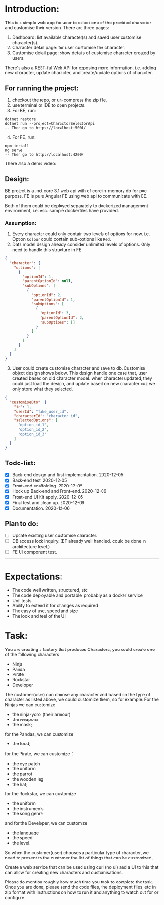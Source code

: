# Introduction:
This is a simple web app for user to select one of the provided character and customise their version.
There are three pages:
1. Dashboard: list available character(s) and saved user customise character(s).
2. Character detail page: for user customise the character.
3. Customise detail page: show details of customise character created by users.

There's also a REST-ful Web API for exposing more information. i.e. adding new character, update character, and create/update options of character.

## For running the project:
1. checkout the repo, or un-compress the zip file.
2. use terminal or IDE to open projects.
3. For BE, run:
```
dotnet restore
dotnet run --project=CharactorSelectorApi 
-- Then go to https://localhost:5001/ 
```
4. For FE, run:
```
npm install
ng serve
-- Then go to http://localhost:4200/
```

There also a demo video:

## Design:
BE project is a .net core 3.1 web api with ef core in-memory db for poc purpose. 
FE is pure Angular FE using web api to communicate with BE.

Both of them could be deployed separately to dockerized management environment, i.e. esc. sample dockerfiles have provided.

### Assumption:
1. Every character could only contain two levels of options for now. i.e. Option `Colour` could contain sub-options like `Red`.
2. Data model design already consider unlimited levels of options. Only need to handle this structure in FE.
```json
{
  "character": {
    "options": [
      {
        "optionId": 1,
        "parentOptionId": null,
        "subOptions": [      
          {
            "optionId": 2,
            "parentOptionId": 1,
            "subOptions": [
              {
                "optionId": 3,
                "parentOptionId": 2,
                "subOptions": []
              }
            ]
          }
        ]
      }
    ]
  }
}
```
3. User could create customise character and save to db. Customise object design shows below.
This design handle one case that, user created based on old character model. when character updated, 
   they could just load the design, and update based on new character cuz we only store what they selected.
```json
{
  "customiseDto": {
    "id": 1,
    "userId": "fake_user_id",
    "characterId": "character_id",
    "selectedOptions": [
      "option_id_1",
      "option_id_2",
      "option_id_3"
    ]
  }
}
```

## Todo-list:
- [x] Back-end design and first implementation. 2020-12-05
- [x] Back-end test. 2020-12-05
- [x] Front-end scaffolding. 2020-12-05
- [x] Hook up Back-end and Front-end. 2020-12-06
- [x] Front-end UI Kit apply. 2020-12-05
- [x] Final test and clean up. 2020-12-06
- [x] Documentation. 2020-12-06

## Plan to do:
- [ ] Update existing user customise character.
- [ ] DB access lock inquiry. (EF already well handled. could be done in architecture level.)
- [ ] FE UI component test.
------------------------------------------------------------------------------------------------
# Expectations:
* The code well written, structured, etc
* The code deployable and portable, probably as a docker service
* Unit tests
* Ability to extend it for changes as required
* The easy of use, speed and size
* The look and feel of the UI

# Task:
You are creating a factory that produces Characters, you could create one of the following characters
* Ninja 
* Panda 
* Pirate 
* Rockstar 
* Developer 

The customer(user) can choose any character and based on the type of character as listed above, 
we could customize them, so for example: 
For the Ninjas we can customize 
- the ninja-yoroi (their armour) 
- the weapons 
- the mask; 

for the Pandas, we can customize 
- the food;

for the Pirate, we can customize：
 - the eye patch
 - the uniform 
 - the parrot 
 - the wooden leg 
 - the hat;
 
 for the Rockstar, we can customize 
 - the uniform 
 - the instruments 
 - the song genre 
 
 and for the Developer, we can customize 
 - the language 
 - the speed 
 - the level. 
 
So when the customer(user) chooses a particular type of character, we need to present to the 
customer the list of things that can be customized,

Create a web service that can be used using curl (no ui) and a UI to this that can allow for 
creating new characters and customisations. 

Please do mention roughly how much time you took to complete the task. Once you are done, 
please send the code files, the deployment files, etc in zip format with instructions on how 
to run it and anything to watch out for or configure.
